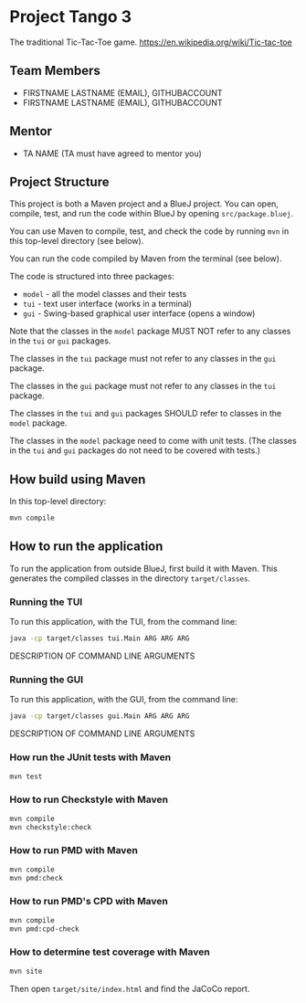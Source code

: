 # Project Tango 3

The traditional Tic-Tac-Toe game.
https://en.wikipedia.org/wiki/Tic-tac-toe

## Team Members

* FIRSTNAME LASTNAME (EMAIL), GITHUBACCOUNT
* FIRSTNAME LASTNAME (EMAIL), GITHUBACCOUNT

## Mentor

* TA NAME (TA must have agreed to mentor you)

## Project Structure

This project is both a Maven project and a BlueJ project.
You can open, compile, test, and run the code within BlueJ
by opening `src/package.bluej`.

You can use Maven to compile, test, and check the code
by running `mvn` in this top-level directory (see below).

You can run the code compiled by Maven from the terminal (see below).

The code is structured into three packages:

* `model` - all the model classes and their tests
* `tui` - text user interface (works in a terminal)
* `gui` - Swing-based graphical user interface (opens a window)

Note that the classes in the `model` package MUST NOT refer to any
classes in the `tui` or `gui` packages.

The classes in the `tui` package must not refer to any classes in the `gui` package.

The classes in the `gui` package must not refer to any classes in the `tui` package.

The classes in the `tui` and `gui` packages SHOULD refer to classes in the `model` package.

The classes in the `model` package need to come with unit tests.
(The classes in the `tui` and `gui` packages do not need to be covered with tests.)

## How build using Maven

In this top-level directory:

```bash
mvn compile
```

## How to run the application

To run the application from outside BlueJ, first build it with Maven.
This generates the compiled classes in the directory `target/classes`.

### Running the TUI

To run this application, with the TUI, from the command line:

```bash
java -cp target/classes tui.Main ARG ARG ARG
```

DESCRIPTION OF COMMAND LINE ARGUMENTS

### Running the GUI

To run this application, with the GUI, from the command line:

```bash
java -cp target/classes gui.Main ARG ARG ARG
```

DESCRIPTION OF COMMAND LINE ARGUMENTS

### How run the JUnit tests with Maven

```bash
mvn test
```

### How to run Checkstyle with Maven

```bash
mvn compile
mvn checkstyle:check
```

### How to run PMD with Maven

```bash
mvn compile
mvn pmd:check
```

### How to run PMD's CPD with Maven

```bash
mvn compile
mvn pmd:cpd-check
```

### How to determine test coverage with Maven

```bash
mvn site
```

Then open `target/site/index.html` and find the JaCoCo report.
